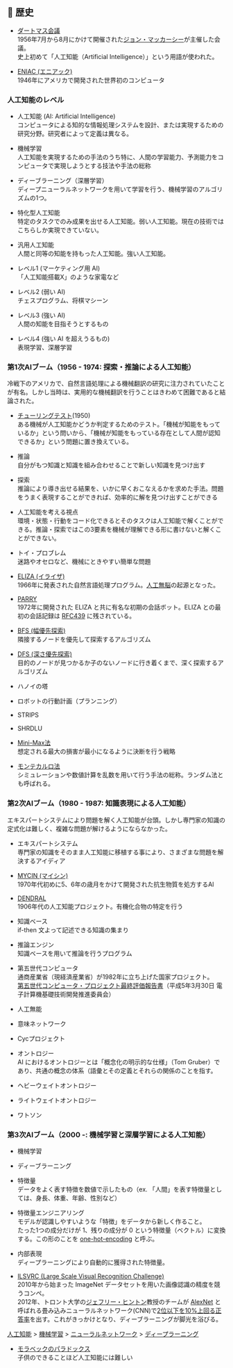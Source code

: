 ## :scroll: 歴史
- [ダートマス会議](http://www.dartmouth.edu/~ai50/homepage.html)  
1956年7月から8月にかけて開催された[ジョン・マッカーシー](https://ja.wikipedia.org/wiki/%E3%82%B8%E3%83%A7%E3%83%B3%E3%83%BB%E3%83%9E%E3%83%83%E3%82%AB%E3%83%BC%E3%82%B7%E3%83%BC)が主催した会議。  
史上初めて「人工知能（Artificial Intelligence）」という用語が使われた。

- [ENIAC (エニアック)](https://ja.wikipedia.org/wiki/ENIAC)  
1946年にアメリカで開発された世界初のコンピュータ

### 人工知能のレベル
- 人工知能 (AI: Artificial Intelligence)  
コンピュータによる知的な情報処理システムを設計、または実現するための研究分野。研究者によって定義は異なる。

- 機械学習  
人工知能を実現するための手法のうち特に、人間の学習能力、予測能力をコンピュータで実現しようとする技法や手法の総称

- ディーブラーニング（深層学習）  
ディープニューラルネットワークを用いて学習を行う、機械学習のアルゴリズムの1つ。

- 特化型人工知能  
特定のタスクでのみ成果を出せる人工知能。弱い人工知能。現在の技術ではこちらしか実現できていない。

- 汎用人工知能  
人間と同等の知能を持もった人工知能。強い人工知能。

- レベル1 (マーケティング用 AI)  
「人工知能搭載X」のような家電など

- レベル2 (弱い AI)  
チェスプログラム、将棋マシーン

- レベル3 (強い AI)  
人間の知能を目指そうとするもの

- レベル4 (強い AI を超えうるもの)  
表現学習、深層学習

### 第1次AIブーム（1956 - 1974: 探索・推論による人工知能）

冷戦下のアメリカで、自然言語処理による機械翻訳の研究に注力されていたことが有名。しかし当時は、実用的な機械翻訳を行うことはきわめて困難であると結論された。

- [チューリングテスト](https://ja.wikipedia.org/wiki/%E3%83%81%E3%83%A5%E3%83%BC%E3%83%AA%E3%83%B3%E3%82%B0%E3%83%BB%E3%83%86%E3%82%B9%E3%83%88)(1950)  
ある機械が人工知能かどうか判定するためのテスト。「機械が知能をもっているか」という問いから、「機械が知能をもっている存在として人間が認知できるか」という問題に置き換えている。

- 推論  
自分がもつ知識と知識を組み合わせることで新しい知識を見つけ出す

- 探索  
推論により導き出せる結果を、いかに早くおこなえるかを求めた手法。問題をうまく表現することができれば、効率的に解を見つけ出すことができる

- 人工知能を考える視点  
環境・状態・行動をコード化できるとそのタスクは人工知能で解くことができる。推論・探索ではこの3要素を機械が理解できる形に書けないと解くことができない。

- トイ・プロブレム  
迷路やオセロなど、機械にときやすい簡単な問題

- [ELIZA (イライザ)](https://ja.wikipedia.org/wiki/ELIZA)  
1966年に発表された自然言語処理プログラム。[人工無脳](https://ja.wikipedia.org/wiki/%E4%BA%BA%E5%B7%A5%E7%84%A1%E8%84%B3)の起源となった。

- [PARRY](https://ja.wikipedia.org/wiki/PARRY)  
1972年に開発された ELIZA と共に有名な初期の会話ボット。ELIZA との最初の会話記録は [RFC439](https://tools.ietf.org/html/rfc439) に残されている。

- [BFS (幅優先探索)](https://ja.wikipedia.org/wiki/%E5%B9%85%E5%84%AA%E5%85%88%E6%8E%A2%E7%B4%A2)  
隣接するノードを優先して探索するアルゴリズム

- [DFS (深さ優先探索)](https://ja.wikipedia.org/wiki/%E6%B7%B1%E3%81%95%E5%84%AA%E5%85%88%E6%8E%A2%E7%B4%A2)  
目的のノードが見つかるか子のないノードに行き着くまで、深く探索するアルゴリズム

- ハノイの塔  

- ロボットの行動計画（プランニング）  

- STRIPS  

- SHRDLU  

- [Mini-Max法](https://ja.wikipedia.org/wiki/%E3%83%9F%E3%83%8B%E3%83%9E%E3%83%83%E3%82%AF%E3%82%B9%E6%B3%95)  
想定される最大の損害が最小になるように決断を行う戦略

- [モンテカルロ法](https://ja.wikipedia.org/wiki/%E3%83%A2%E3%83%B3%E3%83%86%E3%82%AB%E3%83%AB%E3%83%AD%E6%B3%95)  
シミュレーションや数値計算を乱数を用いて行う手法の総称。ランダム法とも呼ばれる。

### 第2次AIブーム（1980 - 1987: 知識表現による人工知能）
エキスパートシステムにより問題を解く人工知能が台頭。しかし専門家の知識の定式化は難しく、複雑な問題が解けるようにならなかった。

- エキスパートシステム  
専門家の知識をそのまま人工知能に移植する事により、さまざまな問題を解決するアイディア

- [MYCIN (マイシン)](https://ja.wikipedia.org/wiki/Mycin)  
1970年代初めに5、6年の歳月をかけて開発された抗生物質を処方するAI

- [DENDRAL](https://ja.wikipedia.org/wiki/Dendral)  
1906年代の人工知能プロジェクト。有機化合物の特定を行う

- 知識ベース  
if-then 文よって記述できる知識の集まり

- 推論エンジン  
知識ベースを用いて推論を行うプログラム

- 第五世代コンピュータ  
通商産業省（現経済産業省）が1982年に立ち上げた国家プロジェクト。  
[第五世代コンピュータ・プロジェクト最終評価報告書](https://www.jipdec.or.jp/archives/publications/J0005062)（平成5年3月30日 電子計算機基礎技術開発推進委員会）

- 人工無能  

- 意味ネットワーク  

- Cycプロジェクト  

- オントロジー  
AI におけるオントロジーとは「概念化の明示的な仕様」（Tom Gruber）であり、共通の概念の体系（語彙とその定義とそれらの関係のことを指す。  

- ヘビーウェイトオントロジー  

- ライトウェイトオントロジー  

- ワトソン  


### 第3次AIブーム（2000 -: 機械学習と深層学習による人工知能）

- 機械学習

- ディーブラーニング

- 特徴量  
データをよく表す特徴を数値で示したもの（ex. 「人間」を表す特徴量としては、身長、体重、年齢、性別など）

- 特徴量エンジニアリング  
モデルが認識しやすいような「特徴」をデータから新しく作ること。  
たった1つの成分だけが 1、残りの成分が 0 という特徴量（ベクトル）に変換する。この形のことを [one-hot-encoding](https://ja.wikipedia.org/wiki/One-hot) と呼ぶ。

- 内部表現  
ディープラーニングにより自動的に獲得された特徴量。

- [ILSVRC (Large Scale Visual Recognition Challenge)](http://www.image-net.org/challenges/LSVRC/)  
2010年から始まった ImageNet データセットを用いた画像認識の精度を競うコンペ。  
2012年、トロント大学の[ジェフリー・ヒントン](https://ja.wikipedia.org/wiki/%E3%82%B8%E3%82%A7%E3%83%95%E3%83%AA%E3%83%BC%E3%83%BB%E3%83%92%E3%83%B3%E3%83%88%E3%83%B3)教授のチームが [AlexNet](https://en.wikipedia.org/wiki/AlexNet) と呼ばれる畳み込みニューラルネットワーク(CNN)で[2位以下を10%上回る正答率](http://image-net.org/challenges/LSVRC/2012/results.html)を出す。これがきっかけとなり、ディーブラーニングが脚光を浴びる。

[人工知能](https://ja.wikipedia.org/wiki/%E4%BA%BA%E5%B7%A5%E7%9F%A5%E8%83%BD) > [機械学習](https://ja.wikipedia.org/wiki/%E6%A9%9F%E6%A2%B0%E5%AD%A6%E7%BF%92) > [ニューラルネットワーク](https://ja.wikipedia.org/wiki/%E3%83%8B%E3%83%A5%E3%83%BC%E3%83%A9%E3%83%AB%E3%83%8D%E3%83%83%E3%83%88%E3%83%AF%E3%83%BC%E3%82%AF) > [ディープラーニング](https://ja.wikipedia.org/wiki/%E3%83%87%E3%82%A3%E3%83%BC%E3%83%97%E3%83%A9%E3%83%BC%E3%83%8B%E3%83%B3%E3%82%B0)

- [モラベックのパラドックス](https://ja.wikipedia.org/wiki/%E3%83%A2%E3%83%A9%E3%83%99%E3%83%83%E3%82%AF%E3%81%AE%E3%83%91%E3%83%A9%E3%83%89%E3%83%83%E3%82%AF%E3%82%B9)  
子供のできることほど人工知能には難しい
